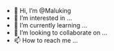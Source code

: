 - 👋 Hi, I’m @Maluking
- 👀 I’m interested in ...
- 🌱 I’m currently learning ...
- 💞️ I’m looking to collaborate on ...
- 📫 How to reach me ...

<!---
Maluking/Maluking is a ✨ special ✨ repository because its `README.md` (this file) appears on your GitHub profile.
You can click the Preview link to take a look at your changes.
--->
